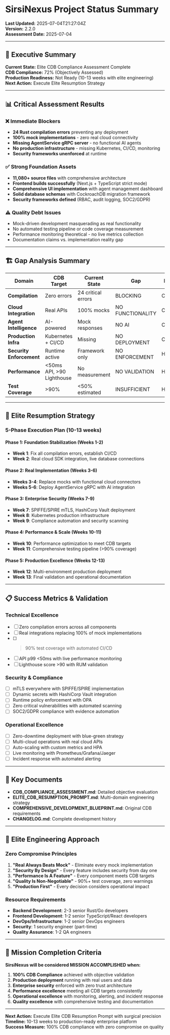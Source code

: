 # SirsiNexus Project Status Summary

**Last Updated:** 2025-07-04T21:27:04Z  
**Version:** 2.2.0  
**Assessment Date:** 2025-07-04

---

## 🎯 Executive Summary

**Current State:** Elite CDB Compliance Assessment Complete  
**CDB Compliance:** 72% (Objectively Assessed)  
**Production Readiness:** Not Ready (10-13 weeks with elite engineering)  
**Next Action:** Execute Elite Resumption Strategy

---

## 📊 Critical Assessment Results

### ❌ **Immediate Blockers**
- **24 Rust compilation errors** preventing any deployment
- **100% mock implementations** - zero real cloud connectivity
- **Missing AgentService gRPC server** - no functional AI agents
- **No production infrastructure** - missing Kubernetes, CI/CD, monitoring
- **Security frameworks unenforced** at runtime

### ✅ **Strong Foundation Assets**
- **11,080+ source files** with comprehensive architecture
- **Frontend builds successfully** (Next.js + TypeScript strict mode)
- **Comprehensive UI implementation** with agent management dashboard
- **Solid database schemas** with CockroachDB migration framework
- **Security frameworks defined** (RBAC, audit logging, SOC2/GDPR)

### ⚠️ **Quality Debt Issues**
- Mock-driven development masquerading as real functionality
- No automated testing pipeline or code coverage measurement
- Performance monitoring theoretical - no live metrics collection
- Documentation claims vs. implementation reality gap

---

## 🏗️ Gap Analysis Summary

| Domain | CDB Target | Current State | Gap | Priority |
|--------|------------|---------------|-----|----------|
| **Compilation** | Zero errors | 24 critical errors | BLOCKING | CRITICAL |
| **Cloud Integration** | Real APIs | 100% mocks | NO FUNCTIONALITY | CRITICAL |
| **Agent Intelligence** | AI-powered | Mock responses | NO AI | CRITICAL |
| **Production Infra** | Kubernetes + CI/CD | Missing | NO DEPLOYMENT | CRITICAL |
| **Security Enforcement** | Runtime active | Framework only | NO ENFORCEMENT | HIGH |
| **Performance** | <50ms API, >90 Lighthouse | No measurement | NO VALIDATION | HIGH |
| **Test Coverage** | >90% | <50% estimated | INSUFFICIENT | HIGH |

---

## 🚀 Elite Resumption Strategy

### **5-Phase Execution Plan (10-13 weeks)**

#### **Phase 1: Foundation Stabilization (Weeks 1-2)**
- **Week 1**: Fix all compilation errors, establish CI/CD
- **Week 2**: Real cloud SDK integration, live database connections

#### **Phase 2: Real Implementation (Weeks 3-6)**
- **Weeks 3-4**: Replace mocks with functional cloud connectors
- **Weeks 5-6**: Deploy AgentService gRPC with AI integration

#### **Phase 3: Enterprise Security (Weeks 7-9)**
- **Week 7**: SPIFFE/SPIRE mTLS, HashiCorp Vault deployment
- **Week 8**: Kubernetes production infrastructure
- **Week 9**: Compliance automation and security scanning

#### **Phase 4: Performance & Scale (Weeks 10-11)**
- **Week 10**: Performance optimization to meet CDB targets
- **Week 11**: Comprehensive testing pipeline (>90% coverage)

#### **Phase 5: Production Excellence (Weeks 12-13)**
- **Week 12**: Multi-environment production deployment
- **Week 13**: Final validation and operational documentation

---

## 📋 Success Metrics & Validation

### **Technical Excellence**
- [ ] Zero compilation errors across all components
- [ ] Real integrations replacing 100% of mock implementations
- [ ] >90% test coverage with automated CI/CD
- [ ] API p99 <50ms with live performance monitoring
- [ ] Lighthouse score >90 with RUM validation

### **Security & Compliance**
- [ ] mTLS everywhere with SPIFFE/SPIRE implementation
- [ ] Dynamic secrets with HashiCorp Vault integration
- [ ] Runtime policy enforcement with OPA
- [ ] Zero critical vulnerabilities with automated scanning
- [ ] SOC2/GDPR compliance with evidence automation

### **Operational Excellence**
- [ ] Zero-downtime deployment with blue-green strategy
- [ ] Multi-cloud operations with real cloud APIs
- [ ] Auto-scaling with custom metrics and HPA
- [ ] Live monitoring with Prometheus/Grafana/Jaeger
- [ ] Incident response with automated alerting

---

## 🎯 Key Documents

- **CDB_COMPLIANCE_ASSESSMENT.md**: Detailed objective evaluation
- **ELITE_CDB_RESUMPTION_PROMPT.md**: Multi-domain engineering strategy
- **COMPREHENSIVE_DEVELOPMENT_BLUEPRINT.md**: Original CDB requirements
- **CHANGELOG.md**: Complete development history

---

## 💪 Elite Engineering Approach

### **Zero Compromise Principles**
1. **"Real Always Beats Mock"** - Eliminate every mock implementation
2. **"Security By Design"** - Every feature includes security from day one
3. **"Performance Is A Feature"** - Every component meets CDB targets
4. **"Quality Is Non-Negotiable"** - 90%+ test coverage, zero warnings
5. **"Production First"** - Every decision considers operational impact

### **Resource Requirements**
- **Backend Development**: 2-3 senior Rust/Go developers
- **Frontend Development**: 1-2 senior TypeScript/React developers
- **DevOps/Infrastructure**: 1-2 senior DevOps engineers
- **Security**: 1 security engineer (part-time)
- **Quality Assurance**: 1-2 QA engineers

---

## 🎉 Mission Completion Criteria

**SirsiNexus will be considered MISSION ACCOMPLISHED when:**

1. **100% CDB Compliance** achieved with objective validation
2. **Production deployment** running with real users and data
3. **Enterprise security** enforced with zero trust architecture
4. **Performance excellence** meeting all CDB targets consistently
5. **Operational excellence** with monitoring, alerting, and incident response
6. **Quality excellence** with comprehensive testing and documentation

---

**Next Action:** Execute Elite CDB Resumption Prompt with surgical precision  
**Timeline:** 10-13 weeks to production-ready enterprise platform  
**Success Measure:** 100% CDB compliance with zero compromise on quality

